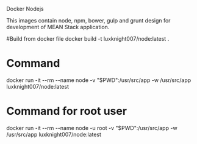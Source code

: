 Docker Nodejs

This images contain node, npm, bower, gulp and grunt design for development of MEAN Stack application.

#Build from docker file
docker build -t luxknight007/node:latest .

# Command
docker run -it --rm --name node -v "$PWD":/usr/src/app -w /usr/src/app luxknight007/node:latest <node command>

# Command for root user
docker run -it --rm --name node -u root -v "$PWD":/usr/src/app -w /usr/src/app luxknight007/node:latest <node command>
